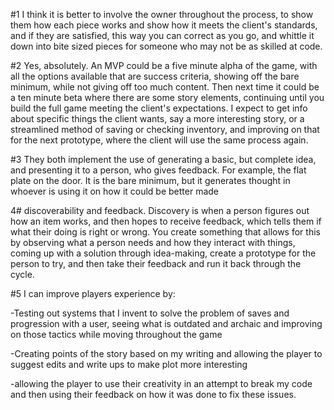 #1 I think it is better to involve the owner throughout the process, to show them how each piece works and show how it meets the client's standards, and if they are satisfied, this way you can correct as you go, and whittle it down into bite sized pieces for someone who may not be as skilled at code.

#2 Yes, absolutely. An MVP could be a five minute alpha of the game, with all the options available that are success criteria, showing off the bare minimum, while not giving off too much content. Then next time it could be a ten minute beta where there are some story elements, continuing until you build the full game meeting the client's expectations. I expect to get info about specific things the client wants, say a more interesting story, or a streamlined method of saving or checking inventory, and improving on that for the next prototype, where the client will use the same process again.

#3 They both implement the use of generating a basic, but complete idea, and presenting it to a person, who gives feedback. For example, the flat plate on the door. It is the bare minimum, but it generates thought in whoever is using it on how it could be better made

4# discoverability and feedback. Discovery is when a person figures out how an item works, and then hopes to receive feedback, which tells them if what their doing is right or wrong. You create something that allows for this by observing what a person needs and how they interact with things, coming up with a solution through idea-making, create a prototype for the person to try, and then take their feedback and run it back through the cycle.

#5 I can improve players experience by:

-Testing out systems that I invent to solve the problem of saves and progression with a user, seeing what is outdated and archaic and improving on those tactics while moving throughout the game

-Creating points of the story based on my writing and allowing the player to suggest edits and write ups to make plot more interesting

-allowing the player to use their creativity in an attempt to break my code and then using their feedback on how it was done to fix these issues.

